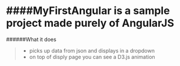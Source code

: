 ####MyFirstAngular is a sample project made purely of AngularJS
================

######What it does
> - picks up data from json and displays in a dropdown
> - on top of disply page you can see a D3.js animation


